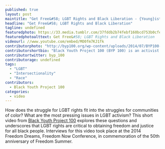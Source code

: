```yaml
---
published: true
layout: post
maintitle: "Get Free&#58; LGBT Rights and Black Liberation - {Young}ist"
headline: "Get Free&#58; LGBT Rights and Black Liberation"
tagline: undefined
featuredphoto: https://33.media.tumblr.com/37fddb2b74febf160bcd753b0cfe878d/tumblr_ncbtwklzRP1sm7wrao1_1280.png
featuredphotoalttext: Get Free&#58; LGBT Rights and Black Liberation
videourl: //www.youtube.com/embed/MO0fm7KJ1fk
contributorphoto: "http://byp100.org/wp-content/uploads/2014/07/BYP100-graphic-500x500.jpg"
contributorshortbio: "Black Youth Project 100 (BYP 100) is an activist member-based organization of Black 18-35 year olds, dedicated to creating justice and freedom for all Black people." 
contributortwitter: byp_100
contributorage: undefined
tags: 
  - "LGBT"
  - "Intersectionality"
  - "Race"
contributors: 
  - Black Youth Project 100
categories: 
  - video
---
```

How does the struggle for LGBT rights fit into the struggles for communities of color? What are the most pressing issues in LGBT activism?  This short video from [Black Youth Project 100](http://www.byp100.org/) explores these questions and underscores that LGBT rights are critical to obtaining freedom and justice for all black people. Interviews for this video took place at the 2014 Freedom Dreams, Freedom Now Conference, in commemoration of the 50th anniversary of Freedom Summer.
